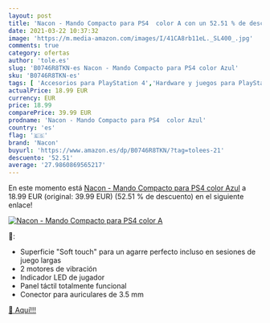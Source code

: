 ```yaml
---
layout: post
title: 'Nacon - Mando Compacto para PS4  color A con un 52.51 % de descuento'
date: 2021-03-22 10:37:32
image: 'https://m.media-amazon.com/images/I/41CA8rb11eL._SL400_.jpg'
comments: true
category: ofertas
author: 'tole.es'
slug: 'B0746R8TKN-es Nacon - Mando Compacto para PS4 color Azul'
sku: 'B0746R8TKN-es'
tags: [ 'Accesorios para PlayStation 4','Hardware y juegos para PlayStation 4','Mandos para PlayStation 4','Mandos y controles para PlayStation 4','Videojuegos','nacon','ps4', ]
actualPrice: 18.99 EUR
currency: EUR
price: 18.99
comparePrice: 39.99 EUR
prodname: 'Nacon - Mando Compacto para PS4  color Azul'
country: 'es'
flag: '🇪🇸'
brand: 'Nacon'
buyurl: 'https://www.amazon.es/dp/B0746R8TKN/?tag=tolees-21'
descuento: '52.51'
average: '27.9860869565217'
---
```


En este momento está [Nacon - Mando Compacto para PS4  color Azul](https://www.amazon.es/dp/B0746R8TKN/?tag=tolees-21) a 18.99 EUR (original: 39.99 EUR) (52.51 %  de descuento) en el siguiente enlace!

[![Nacon - Mando Compacto para PS4  color A](https://m.media-amazon.com/images/I/41CA8rb11eL._SL400_.jpg)](https://www.amazon.es/dp/B0746R8TKN/?tag=tolees-21)

🔎:

- Superficie "Soft touch" para un agarre perfecto incluso en sesiones de juego largas
- 2 motores de vibración
- Indicador LED de jugador
- Panel táctil totalmente funcional
- Conector para auriculares de 3.5 mm

[🛒 Aquí!!!](https://www.amazon.es/dp/B0746R8TKN/?tag=tolees-21)
